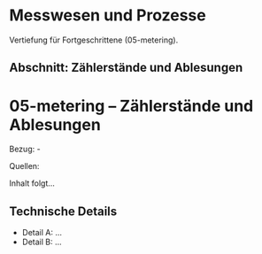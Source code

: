 # Messwesen und Prozesse

Vertiefung für Fortgeschrittene (05-metering).

## Abschnitt: Zählerstände und Ablesungen

# 05-metering – Zählerstände und Ablesungen

Bezug: -

Quellen:


Inhalt folgt...

## Technische Details

- Detail A: ...
- Detail B: ...
